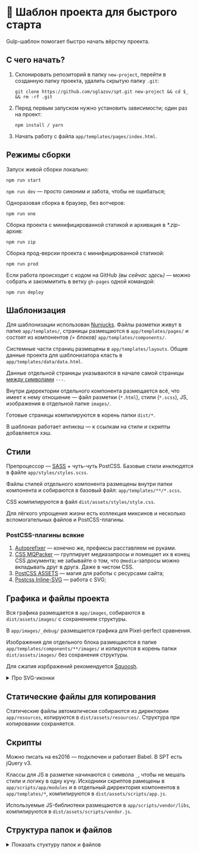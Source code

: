 # 🚀 Шаблон проекта для быстрого старта
Gulp-шаблон помогает быстро начать вёрстку проекта.

## С чего начать?
1. Склонировать репозиторий в папку `new-project`, перейти в созданную папку проекта, удалить скрытую папку `.git`:
   ```console
   git clone https://github.com/sglazov/spt.git new-project && cd $_ && rm -rf .git
   ```

1. Перед первым запуском нужно установить зависимости; один раз на проект:
   ```console
   npm install / yarn
   ```

1. Начать работу с файла `app/templates/pages/index.html`.

## Режимы сборки
Запуск живой сборки локально:
```console
npm run start
```
`npm run dev` — просто синоним и забота, чтобы не ошибаться;

Одноразовая сборка в браузер, без вотчеров:
```console
npm run one
```

Сборка проекта с минифицированной статикой и архивация в _*.zip_-архив:
```console
npm run zip
```

Сборка прод-версии проекта с минифицированной статикой:
```console
npm run prod
```

Если работа происходит с кодом на GitHub _(вы сейчас здесь)_ — можно собрать и закоммитить в ветку `gh-pages` одной командой:
```console
npm run deploy
```

## Шаблонизация
Для шаблонизации использован [Nunjucks](https://www.npmjs.com/package/gulp-nunjucks-render). Файлы разметки живут в папке `app/templates/`, страницы размещаются в `app/templates/pages/` и состоят из компонентов _(= блоков)_ `app/templates/components/`.

Системные части страниц размещены в `app/templates/layouts`. Общие данные проекта для шаблонизатора класть в `app/templates/data/data.html`.

Данные отдельной страницы указываются в начале самой страницы [между символами](https://github.com/sglazov/spt/blob/master/app/templates/pages/index.html#L1-L6) `---`.

Внутри дирректории отдельного компонента размещается всё, что имеет к нему отношение — файл разметки (`*.html`), стили (`*.scss`), JS, изображения в отдельной папке `images/`.

Готовые страницы компилируются в корень папки `dist/*`.

В шаблонах работает антикэш — к ссылкам на стили и скрипты добавляется хэш.


## Стили
Препроцессор — [SASS](https://sass-scss.ru/) + чуть-чуть PostCSS. Базовые стили инклюдятся в файле `app/styles/styles.scss`.

Файлы стилей отдельного компонента размещены внутри папки компонента и собираются в базовый файл: `app/templates/**/*.scss`.

CSS компилируются в файл `dist/assets/styles/style.css`.

Для лёгкого упрощения жизни есть коллекция миксинов и несколько вспомогательных файлов и PostCSS-плагины.

### PostCSS-плагины всякие
1. [Autoprefixer](https://github.com/postcss/autoprefixer) — конечно же, префиксы расставляем не руками.
2. [CSS MQPacker](https://www.npmjs.com/package/css-mqpacker) — группирует медиазапросы и помещает их в конец CSS документа; не забывайте о том, что `@media`-запросы можно вкладывать друг в друга. Даже в чистом CSS.
3. [PostCSS ASSETS](https://github.com/assetsjs/postcss-assets) — магия для работы с ресурсами сайта;
4. [Postcss Inline-SVG](https://github.com/TrySound/postcss-inline-svg) — работа с SVG;


## Графика и файлы проекта
Вся графика размещается в `app/images`, собираются в `dist/assets/images/` с сохранением структуры.

В `app/images/_debug/` размещается графика для Pixel-perfect сравнения.

Изображения для отдельного блока размещаются в папке `app/templates/components/**/images/` и копируются в корень папки `dist/assets/images/` без сохранения структуры.

Для сжатия изрбражений рекомендуется [Squoosh](https://squoosh.app/).

<details>
  <summary>Про SVG-иконки</summary>

  ### SVG
  SVG-иконки собираются в папке и подпапках внутри `app/images/svg/` по смыслу:

  Для использования в CSS использовать [URL-encoder for SVG](https://yoksel.github.io/url-encoder/) от прекрасной @yoksel.

  И не забывать про [SVGOMG](https://jakearchibald.github.io/svgomg/).
</details>

## Статические файлы для копирования
Статические файлы автоматически собираются из директории `app/resources`, копируются в `dist/assets/resources/`. Структура при копировании сохраняется.


## Скрипты
Можно писать на es2016 — подключен и работает Babel. В SPT есть jQuery v3.

Классы для JS в разметке начинаются с символа `_`, чтобы не мешать стили и логику в одну кучу. Исходники скриптов рамещены в `app/scripts/app/modules` и в отдельный дирректория компонентов в `app/templates/*`, компилируются в `dist/assets/scripts/app.js`.

Используемые JS-библиотеки размещаются в `app/scripts/vendor/libs`, компилируются в `dist/assets/scripts/vendor.js`.

## Структура папок и файлов
<details>
  <summary>Показать стуктуру папок и файлов</summary>

```
├── design                            # Дизайн, макеты и всякое
├── app/                              # Исходники проекта
│   ├── images/                       # Изображения и графика
│   │   ├── _debug/                   # Картинки для отладки (Pixel-perfect)
│   │   ├── i/                        # Зоопарк для Favicons
│   │   └── svg/                      # SVG-иконки
│   ├── resources                     # Статические файлы для копирования в /dist
│   │   └── robots.txt                # Роботс для поисковых систем
│   ├── scripts/                      # Скрипты
│   │   ├── app/                      # базовые JS-файлы проекта
│   │   └── vendor/                   # JS-библиотеки
│   ├── styles/                       # Стили
│   │   ├── _debug/                   # Стили для отладки
│   │   │   ├── diagnostics.scss      # Быстрая диагностика
│   │   │   └── px2px.scss            # CSS-файл Pixel-perfect
│   │   ├── base/                     # Стандратные стили
│   │   │   ├── default.scss          # Базовые стили
│   │   │   ├── form.scss             # Формы и элементы
│   │   │   ├── links-and-btn.scss    # Ссылки и кнопки
│   │   │   ├── table.scss            # Таблицы
│   │   │   └── typo.scss             # Типографика
│   │   ├── helpers/                  # Помогаторы
│   │   │   ├── animations.scss       # CSS-анимации
│   │   │   ├── flexboxgrid.scss      # Flexbox Grid by https://github.com/kristoferjoseph/flexboxgrid
│   │   │   ├── mixins.scss           # SCSS-Миксины
│   │   │   └── normalize.scss        # Normalize.css
│   │   ├── libs/                     # CSS-библиотеки
│   │   ├── variables.scss            # SCSS-Переменные
│   │   └── style.scss                # Главный стилевой файл приложения
│   └── templates/                    # Шаблоны HTML-разметки страниц и блоков
│       ├── components/               # Компоненты и блоки
│       │   └── component/            # Отдельный компонент
│       │       ├── images/           # Изображения, используемые в этом компоненте
│       │       ├── template.html     # Разметка компонента
│       │       ├── style.sсss        # Стили компонента
│       │       └── script.js         # JS для компонента
│       ├── data/                     # Данные для шаблонизатора
│       ├── layouts/                  # Базовые блоки для общего шаблона
│       │   ├── layout.html           # Базовая разметка шаблона документа
│       │   ├── favicons.html         # Базовый джентльменский набор иконок всех пород и размеров
│       │   ├── svg.symbols.html      # SVG-символы
│       │   └── social.html           # Базовый джентльменский набор OpenGraph-тегов
│       └── pages/                    # Страницы приложения
│           └── index.html            # Стартовая страницы приложения
├── dist/                             # Сборка проекта (автогенерация)
│   ├── assets/                       # Подключаемые ресурсы
│   │   ├── images/                   # Изображения
│   │   ├── scripts/                  # Скрипты
│   │   └── styles/                   # Стили
│   ├── robots.txt                    # Файл для поисковых систем
│   └── index.html                    # Карта сайта с прогрессом работ
├── gulpfile.js/                      # Конфиг Gulp.js
│   ├── tasks/                        # Отдельные файлы с задачами
│   ├── utils/                        # Помогаторы
│   ├── paths.js                      # Пути к ресурсам проекта
│   └── index.js                      # Основные задачи
├── .editorconfig                     # Конфигурационный файл IDE
├── .gitignore                        # Список исключённых файлов из Git
├── browserslist                      # Список поддерживаемых браузеров для Автопрефиксера
├── package.json                      # Файл-конфиг сборщика: пакеты, скприты, выходные данные
├── sass-lint.yml                     # Конфиг SCSS-линтера
└── README.md                         # Документация проекта
```
</details>
